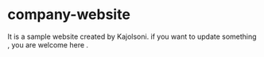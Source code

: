 # company-website
It is a sample website created by Kajolsoni.
if you want to update something , you are welcome here .
